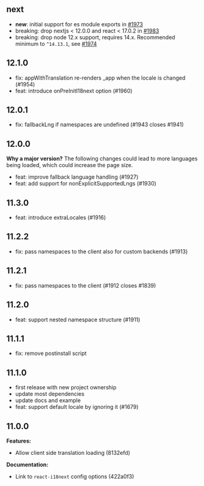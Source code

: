 ## next

- **new**: initial support for es module exports in [#1973](https://github.com/i18next/next-i18next/pull/1973)
- breaking: drop nextjs < 12.0.0 and react < 17.0.2 in [#1983](https://github.com/i18next/next-i18next/pull/1983) 
- breaking: drop node 12.x support, requires 14.x. Recommended minimum to `^14.13.1`, 
  see [#1974](https://github.com/i18next/next-i18next/pull/1974)

## 12.1.0

- fix: appWithTranslation re-renders _app when the locale is changed (#1954)
- feat: introduce onPreInitI18next option (#1960)

## 12.0.1

- fix: fallbackLng if namespaces are undefined (#1943 closes #1941)

## 12.0.0

**Why a major version?**
The following changes could lead to more languages being loaded, which could increase the page size.

- feat: improve fallback language handling (#1927)
- feat: add support for nonExplicitSupportedLngs (#1930)


## 11.3.0

- feat: introduce extraLocales (#1916)

## 11.2.2

- fix: pass namespaces to the client also for custom backends (#1913)

## 11.2.1

- fix: pass namespaces to the client (#1912 closes #1839)

## 11.2.0

- feat: support nested namespace structure (#1911)

## 11.1.1

- fix: remove postinstall script

## 11.1.0

- first release with new project ownership
- update most dependencies
- update docs and example
- feat: support default locale by ignoring it (#1679)


## 11.0.0

**Features:**
- Allow client side translation loading (8132efd)

**Documentation:**
- Link to `react-i18next` config options (422a0f3)
